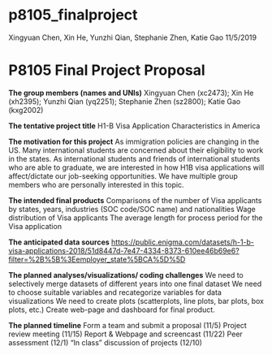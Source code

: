 p8105\_finalproject
================
Xingyuan Chen, Xin He, Yunzhi Qian, Stephanie Zhen, Katie Gao
11/5/2019

# P8105 Final Project Proposal

**The group members (names and UNIs)** Xingyuan Chen (xc2473); Xin He
(xh2395); Yunzhi Qian (yq2251); Stephanie Zhen (sz2800); Katie Gao
(kxg2002)

**The tentative project title** H1-B Visa Application Characteristics in
America

**The motivation for this project** As immigration policies are changing
in the US. Many international students are concerned about their
eligibility to work in the states. As international students and friends
of international students who are able to graduate, we are interested in
how H1B visa applications will affect/dictate our job-seeking
opportunities. We have multiple group members who are personally
interested in this topic.

**The intended final products** Comparisons of the number of Visa
applicants by states, years, industries (SOC code/SOC name) and
nationalities Wage distribution of Visa applicants The average length
for process period for the Visa application

**The anticipated data sources**
<https://public.enigma.com/datasets/h-1-b-visa-applications-2018/51d8447d-7e47-4334-8373-610ee46b69e6?filter=%2B%5B%3Eemployer_state%5BCA%5D%5D>

**The planned analyses/visualizations/ coding challenges** We need to
selectively merge datasets of different years into one final dataset We
need to choose suitable variables and recategorize variables for data
visualizations We need to create plots (scatterplots, line plots, bar
plots, box plots, etc.) Create web-page and dashboard for final product.

**The planned timeline** Form a team and submit a proposal (11/5)
Project review meeting (11/15) Report & Webpage and screencast (11/22)
Peer assessment (12/1) “In class” discussion of projects (12/10)
